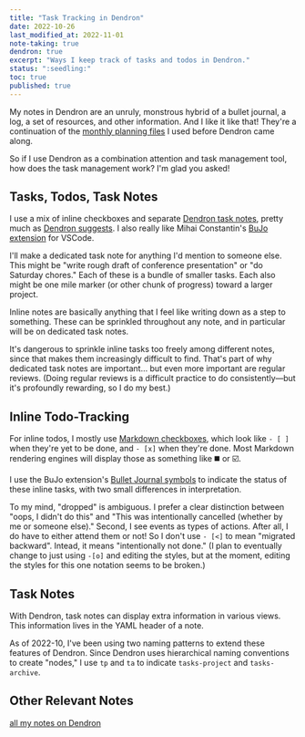 ```yaml
---
title: "Task Tracking in Dendron"
date: 2022-10-26
last_modified_at: 2022-11-01
note-taking: true
dendron: true
excerpt: "Ways I keep track of tasks and todos in Dendron."
status: ":seedling:"
toc: true
published: true
---
```


My notes in Dendron are an unruly, monstrous hybrid of a bullet journal, a log, a set of resources, and other information. And I like it like that! They're a continuation of the [monthly planning files](https://github.com/ryan-p-randall/monthly-planning-files) I used before Dendron came along.  

So if I use Dendron as a combination attention and task management tool, how does the task management work? I'm glad you asked!  

## Tasks, Todos, Task Notes  

I use a mix of inline checkboxes and separate [Dendron task notes](https://wiki.dendron.so/notes/n46dp3fj5cwetdyo777q8at/), pretty much as [Dendron suggests](https://wiki.dendron.so/notes/SEASewZSteDK7ry1AshNG/#plain-tasks). I also really like Mihai Constantin's [BuJo extension](https://bujo.mihaiconstantin.com/) for VSCode.  

I'll make a dedicated task note for anything I'd mention to someone else. This might be "write rough draft of conference presentation" or "do Saturday chores." Each of these is a bundle of smaller tasks. Each also might be one mile marker (or other chunk of progress) toward a larger project.  

Inline notes are basically anything that I feel like writing down as a step to something. These can be sprinkled throughout any note, and in particular will be on dedicated task notes.  

It's dangerous to sprinkle inline tasks too freely among different notes, since that makes them increasingly difficult to find. That's part of why dedicated task notes are important… but even more important are regular reviews. (Doing regular reviews is a difficult practice to do consistently—but it's profoundly rewarding, so I do my best.)  

## Inline Todo-Tracking  

For inline todos, I mostly use [Markdown checkboxes](https://www.markdownguide.org/extended-syntax/#task-lists), which look like `- [ ]` when they're yet to be done, and `- [x]` when they're done. Most Markdown rendering engines will display those as something like :black_medium_square: or :ballot_box_with_check:.  

I use the BuJo extension's [Bullet Journal symbols](https://bujo.mihaiconstantin.com/guide/syntax-highlighting.html#symbols) to indicate the status of these inline tasks, with two small differences in interpretation.  

To my mind, "dropped" is ambiguous. I prefer a clear distinction between "oops, I didn't do this" and "This was intentionally cancelled (whether by me or someone else)." Second, I see events as types of actions. After all, I do have to either attend them or not! So I don't use `- [<]` to mean "migrated backward". Intead, it means "intentionally not done." (I plan to eventually change to just using `-[o]` and editing the styles, but at the moment, editing the styles for this one notation seems to be broken.)  

## Task Notes  

With Dendron, task notes can display extra information in various views. This information lives in the YAML header of a note.  

As of 2022-10, I've been using two naming patterns to extend these features of Dendron. Since Dendron uses hierarchical naming conventions to create "nodes," I use `tp` and `ta` to indicate `tasks-project` and `tasks-archive`.  

## Other Relevant Notes  

[all my notes on Dendron](https://www.ryanpatrickrandall.com/notes/Note-taking/Dendron/)  